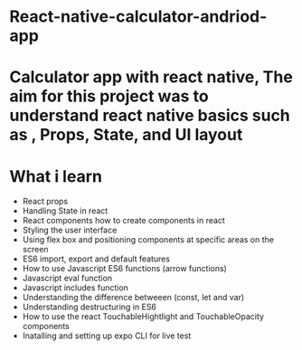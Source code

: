 # React-native-calculator-andriod-app

# Calculator app with react native, The aim for this project was to understand react native basics such as , Props, State, and UI layout

# What i learn 
- React props 
- Handling State in react 
- React components how to create components in react
- Styling the user interface 
- Using flex box and positioning components at specific areas on the screen 
- ES6 import, export and default features 
- How to use Javascript ES6 functions (arrow functions)
- Javascript eval function 
- Javascript includes function 
- Understanding the difference betweeen (const, let and var)
- Understanding destructuring in ES6
- How to use the react TouchableHightlight and TouchableOpacity components 
- Inatalling and setting up expo CLI for live test
